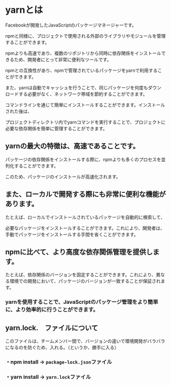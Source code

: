 # yarnとは

Facebookが開発したJavaScriptのパッケージマネージャーです。

npmと同様に、プロジェクトで使用される外部のライブラリやモジュールを管理することができます。

npmよりも高速であり、複数のリポジトリから同時に依存関係をインストールできるため、開発者にとって非常に便利なツールです。

npmとの互換性があり、npmで管理されているパッケージをyarnで利用することができます。

また、yarnは自動でキャッシュを行うことで、同じパッケージを何度もダウンロードする必要がなく、ネットワーク帯域を節約することができます。

コマンドラインを通じて簡単にインストールすることができます。インストールされた後は、

プロジェクトディレクトリ内でyarnコマンドを実行することで、プロジェクトに必要な依存関係を簡単に管理することができます。

## yarnの最大の特徴は、高速であることです。

パッケージの依存関係をインストールする際に、npmよりも多くのプロセスを並列化することができます。

このため、パッケージのインストールが高速化されます。

## また、ローカルで開発する際にも非常に便利な機能があります。

たとえば、ローカルでインストールされているパッケージを自動的に検索して、

必要なパッケージをインストールすることができます。これにより、開発者は、手動でパッケージをインストールする手間を省くことができます。


## npmに比べて、より高度な依存関係管理を提供します。

たとえば、依存関係のバージョンを固定することができます。これにより、異なる環境での開発において、パッケージのバージョンが一致することが保証されます。

### yarnを使用することで、JavaScriptのパッケージ管理をより簡単に、より効率的に行うことができます。

## yarn.lock.　ファイルについて

このファイルは、チームメンバー間で、バージョンの違いで環境開発がバラバラになるのを防ぐため、入れる。（というか、勝手に入る）

### ・npm install → `package-lock.json`ファイル

### ・yarn install → `yarn.lock`ファイル
